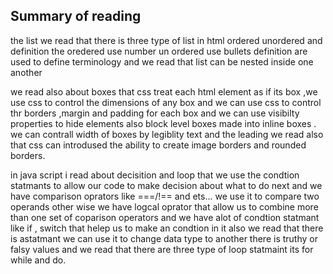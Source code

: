 ## Summary of reading
the list we read that there is three type of list in html ordered unordered and definition 
the oredered use number un ordered use bullets definition are used to define terminology and we read that list can be nested inside one another

we read also about boxes that css treat each html element as if its box ,we use css to control the dimensions of any box and we can use css to control thr borders ,margin and padding for each box
and we can use visibilty properties to hide elements 
also block level boxes made into inline boxes .
we can contrall width of boxes by legiblity text and the leading 
we read also that css can introdused the ability to create image borders and rounded borders.

in java script i read about decisition and loop that we use the condtion statmants to allow our code to make decision about what to do next
and we have comparison oprators like ===/!== and ets... we use it to compare two operands other wise we have logcal oprator that allow us to combine more than one set of coparison operators
and we have alot of condtion statmant like if , switch that helep us to make an condtion in it 
also we read that there is astatmant we can use it to change data type to another there is truthy or falsy values 
and we read that there are three type of loop statmaint its for while and do.
 
